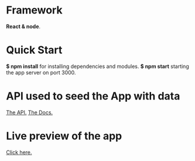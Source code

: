 # Framework

**React & node**.

# Quick Start

**$ npm install** 
for installing dependencies and modules.
**$ npm start** 
starting the app server on port 3000.

# API used to seed the App with data

[The API.](https://rapidapi.com/blog/how-to-use-imdb-api/)
[The Docs.](https://developers.themoviedb.org/)

# Live preview of the app
[Click here.](https://tmdb-react-movie-app.herokuapp.com/)